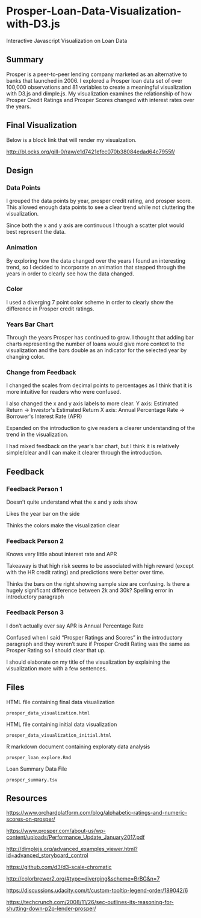# Prosper-Loan-Data-Visualization-with-D3.js
Interactive Javascript Visualization on Loan Data


## Summary 

Prosper is a peer-to-peer lending company marketed as an alternative to banks that launched in 2006. I explored a Prosper loan data set of over 100,000 observations and 81 variables to create a meaningful visualization with D3.js and dimple.js. My visualization examines the relationship of how Prosper Credit Ratings and Prosper Scores changed with interest rates over the years. 

## Final Visualization

Below is a block link that will render my visualzation.

http://bl.ocks.org/gill-0/raw/e1d7421efec070b38084edad64c7955f/

## Design

### Data Points

I grouped the data points by year, prosper credit rating, and prosper score. This allowed enough data points to see a clear trend while not cluttering the visualization.

Since both the x and y axis are continuous I though a scatter plot would best represent the data.

### Animation

By exploring how the data changed over the years I found an interesting trend, so I decided to incorporate an animation that stepped through the years in order to clearly see how the data changed. 


### Color

I used a diverging 7 point color scheme in order to clearly show the difference in Prosper credit ratings.

### Years Bar Chart

Through the years Prosper has continued to grow. I thought that adding bar charts representing the number of loans would give more context to the visualization and the bars double as an indicator for the selected year by changing color. 

### Change from Feedback

I changed the scales from decimal points to percentages as I think that it is more intuitive for readers who were confused.

I also changed the x and y axis labels to more clear. Y axis: Estimated Return -> Investor's Estimated Return X axis: Annual Percentage Rate -> Borrower's Interest Rate (APR)

Expanded on the introduction to give readers a clearer understanding of the trend in the visualization.

I had mixed feedback on the year's bar chart, but I think it is relatively simple/clear and I can make it clearer through the introduction.

## Feedback

### Feedback Person 1

Doesn’t quite understand what the x and y axis show

Likes the year bar on the side

Thinks the colors make the visualization clear

### Feedback Person 2

Knows very little about interest rate and APR

Takeaway is that high risk seems to be associated with high reward (except with the HR credit rating) and predictions were better over time.

Thinks the bars on the right showing sample size are confusing. Is there a hugely significant difference between 2k and 30k? Spelling error in introductory paragraph

### Feedback Person 3

I don’t actually ever say APR is Annual Percentage Rate

Confused when I said “Prosper Ratings and Scores” in the introductory paragraph and they weren’t sure if Prosper Credit Rating was the same as Prosper Rating so I should clear that up.

I should elaborate on my title of the visualization by explaining the visualization more with a few sentences.

## Files

HTML file containing final data visualization

```{r}
prosper_data_visualization.html
```

HTML file containing initial data visualization

```{r}
prosper_data_visualization_initial.html
```

R markdown document containing exploraty data analysis

```{r}
prosper_loan_explore.Rmd
```
Loan Summary Data File

```{r}
prosper_summary.tsv
```

## Resources

https://www.orchardplatform.com/blog/alphabetic-ratings-and-numeric-scores-on-prosper/

https://www.prosper.com/about-us/wp-content/uploads/Performance_Update_January2017.pdf

http://dimplejs.org/advanced_examples_viewer.html?id=advanced_storyboard_control

https://github.com/d3/d3-scale-chromatic

http://colorbrewer2.org/#type=diverging&scheme=BrBG&n=7

https://discussions.udacity.com/t/custom-tooltip-legend-order/189042/6

https://techcrunch.com/2008/11/26/sec-outlines-its-reasoning-for-shutting-down-p2p-lender-prosper/
